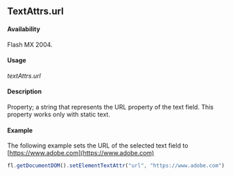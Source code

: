 ## TextAttrs.url

#### Availability

Flash MX 2004.

#### Usage

*textAttrs.url*

#### Description

Property; a string that represents the URL property of the text field. This property works only with static text.

#### Example

The following example sets the URL of the selected text field to [https://www.adobe.com](https://www.adobe.com)

```javascript
fl.getDocumentDOM().setElementTextAttr("url", "https://www.adobe.com");
```

